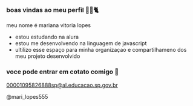 ### boas vindas ao meu perfil 🐕‍🦺🐈

meu nome é mariana vitoria lopes 

- estou estudando na alura
- estou me desenvolvendo na linguagem de javascript
- ultilizo esse espaço para minha organizaçao e compartilhameno dos meu projeto desenvolvido 

### voce pode entrar em cotato comigo 📧

00001095826888sp@al.educacao.sp.gov.br

@mari_lopes555
